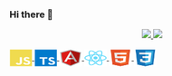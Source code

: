 ### Hi there 👋
<div align="center">
  <a href="https://github.com/gorodiskiy">
  <img height="150em" src="https://github-readme-stats.vercel.app/api?username=gorodiskiy&show_icons=true&theme=dracula&include_all_commits=true&count_private=true"/>
  <img height="150em" src="https://github-readme-stats.vercel.app/api/top-langs/?username=gorodiskiy&layout=compact&langs_count=7&theme=dracula"/>
</div>
<div style="display: inline_block"><br>
  <img align="center" alt="gorodiskiy-Js" height="30" width="40" src="https://raw.githubusercontent.com/devicons/devicon/master/icons/javascript/javascript-plain.svg">
  <img align="center" alt="gorodiskiy-Ts" height="30" width="40" src="https://raw.githubusercontent.com/devicons/devicon/master/icons/typescript/typescript-plain.svg">
  <img align="center" alt="gorodiskiy-angular" height="30" width="40" src="https://raw.githubusercontent.com/devicons/devicon/master/icons/angularjs/angularjs-original.svg">
  <img align="center" alt="gorodiskiy-React" height="30" width="40" src="https://raw.githubusercontent.com/devicons/devicon/master/icons/react/react-original.svg">
  <img align="center" alt="gorodiskiy-HTML" height="30" width="40" src="https://raw.githubusercontent.com/devicons/devicon/master/icons/html5/html5-original.svg">
  <img align="center" alt="gorodiskiy-CSS" height="30" width="40" src="https://raw.githubusercontent.com/devicons/devicon/master/icons/css3/css3-original.svg">

 
<!--   <img align="right" alt="Rafa-pic" height="150" style="border-radius:50px;" src="https://media.discordapp.net/attachments/639956127056134178/890373478988013628/Publicacoes_Instagram_1_1.png?width=676&height=676"> -->
</div>
  
  ##
 
<div> 
